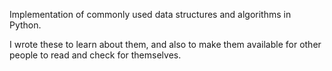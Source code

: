 Implementation of commonly used data structures and algorithms in Python.

I wrote these to learn about them, and also to make them available for other people to read and check for themselves.